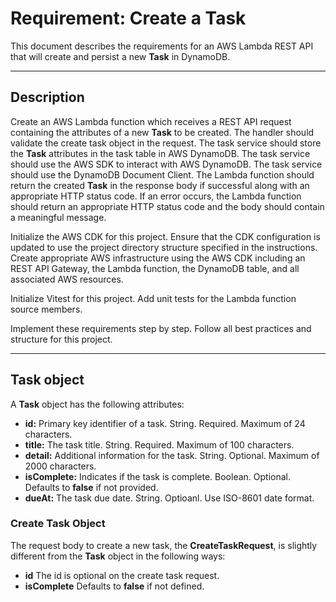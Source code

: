 # Requirement: Create a Task

This document describes the requirements for an AWS Lambda REST API that will create and persist a new **Task** in DynamoDB.

---

## Description

Create an AWS Lambda function which receives a REST API request containing the attributes of a new **Task** to be created. The handler should validate the create task object in the request. The task service should store the **Task** attributes in the task table in AWS DynamoDB. The task service should use the AWS SDK to interact with AWS DynamoDB. The task service should use the DynamoDB Document Client. The Lambda function should return the created **Task** in the response body if successful along with an appropriate HTTP status code. If an error occurs, the Lambda function should return an appropriate HTTP status code and the body should contain a meaningful message.

Initialize the AWS CDK for this project. Ensure that the CDK configuration is updated to use the project directory structure specified in the instructions. Create appropriate AWS infrastructure using the AWS CDK including an REST API Gateway, the Lambda function, the DynamoDB table, and all associated AWS resources.

Initialize Vitest for this project. Add unit tests for the Lambda function source members.

Implement these requirements step by step. Follow all best practices and structure for this project.

---

## Task object

A **Task** object has the following attributes:

- **id:** Primary key identifier of a task. String. Required. Maximum of 24 characters.
- **title:** The task title. String. Required. Maximum of 100 characters.
- **detail:** Additional information for the task. String. Optional. Maximum of 2000 characters.
- **isComplete:** Indicates if the task is complete. Boolean. Optional. Defaults to **false** if not provided.
- **dueAt:** The task due date. String. Optioanl. Use ISO-8601 date format.

### Create Task Object

The request body to create a new task, the **CreateTaskRequest**, is slightly different from the **Task** object in the following ways:

- **id** The id is optional on the create task request.
- **isComplete** Defaults to **false** if not defined.
